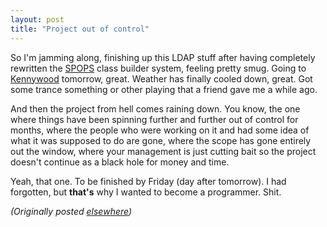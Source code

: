 ```yaml
---
layout: post
title: "Project out of control"
---
```




<p>So I'm jamming along, finishing up this LDAP stuff after
having completely rewritten the <a href="http://www.advogato.org/proj/SPOPS/">SPOPS</a> class
builder system, feeling pretty smug. Going to <a
href="http://www.kennywood.com/">Kennywood</a> tomorrow,
great. Weather has finally cooled down, great. Got some
trance something or other playing that a friend gave me a
while ago.

<p>And then the project from hell comes raining down. You
know, the one where things have been spinning further and
further out of control for months, where the people who were
working on it and had some idea of what it was supposed to
do are gone, where the scope has gone entirely out the
window, where your management is just cutting bait so the
project doesn't continue as a black hole for money and
time.

<p>Yeah, that one. To be finished by Friday (day after
tomorrow). I had forgotten, but <b>that's</b> why I wanted
to become a programmer. Shit.

<p><em>(Originally posted <a href="http://www.advogato.org/person/cwinters/diary.html?start=68">elsewhere</a>)</em></p>


